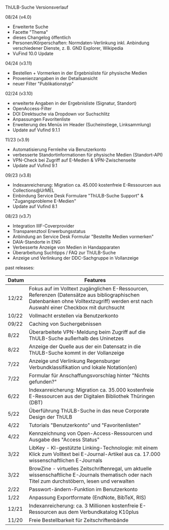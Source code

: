 ThULB-Suche Versionsverlauf

08/24 (v4.0) 
- Erweiterte Suche
- Facette "Thema"
- dieses Changelog öffentlich
- Personen/Körperschaften: Normdaten-Verlinkung inkl. Anbindung verschiedener Dienste, z. B. GND Explorer, Wikipedia
- VuFind 10.0 Update

04/24 (v3.11)
- Bestellen + Vormerken in der Ergebnisliste für physische Medien
- Provenienzangaben in der Detailsansicht
- neuer Filter "Publikationstyp"

02/24 (v3.10)
- erweiterte Angaben in der Ergebnisliste (Signatur, Standort)
- OpenAccess-Filter
- DOI Direktsuche via Dropdown vor Suchschlitz
- Anpassungen Favoritenliste
- Erweiterung des Menüs im Header (Sucheinstiege, Linksammlung)
- Update auf Vufind 9.1.1

11/23 (v3.9)
- Automatisierung Fernleihe via Benutzerkonto
- verbesserte Standortinformationen für physische Medien (Standort-API)
- VPN-Check bei Zugriff auf E-Medien & VPN-Zwischenseite
- Update auf Vufind 9.1

09/23 (v3.8)
- Indexanreicherung: Migration ca. 45.000 kostenfreie E-Ressourcen aus Collections@UrMEL
- Einbindung Service Desk Formulare "ThULB-Suche Support" & "Zugangsprobleme E-Medien"
- Update auf Vufind 8.1

08/23 (v3.7)
- Integration IIIF-Coverprovider
- Transparenztool Erwerbungsstatus
- Anbindung an Service Desk Formular "Bestellte Medien vormerken"
- DAIA-Standorte in ENG
- Verbesserte Anzeige von Medien in Handapparaten
- Überarbeitung Suchtipps / FAQ zur ThULB-Suche
- Anzeige und Verlinkung der DDC-Sachgruppe in Vollanzeige

past releases:

| Datum | Features                                                                                                                                                                                                                 |
|-------|--------------------------------------------------------------------------------------------------------------------------------------------------------------------------------------------------------------------------|
| 12/22 | Fokus auf im Volltext zugänglichen E-Ressourcen, Referenzen (Datensätze aus bibliographischen Datenbanken ohne Volltextzugriff) werden erst nach Auswahl einer Checkbox mit durchsucht                                   |
| 10/22 | Vollmacht erstellen via Benutzerkonto                                                                                                                                                                                    |
| 09/22 | Caching von Suchergebnissen |
| 8/22  | Überarbeitete VPN-Meldung beim Zugriff auf die ThULB-Suche außerhalb des Uninetzes                                                                                                                                       |
| 8/22  | Anzeige der Quelle aus der ein Datensatz in die ThULB-Suche kommt in der Vollanzeige                                                                                                                                     |
| 7/22  | Anzeige und Verlinkung Regensburger Verbundklassifikation und lokale Notation(en)                                                                                                                                        |
| 7/22  | Formular für Anschaffungsvorschlag hinter "Nichts gefunden?"                                                                                                                                                             |
| 6/22  | Indexanreicherung: Migration ca. 35.000 kostenfreie E-Ressourcen aus der Digitalen Bibliothek Thüringen (DBT)                                                                                                            |
| 5/22  | Überführung ThULB-Suche in das neue Corporate Design der ThULB                                                                                                                                                           |
| 4/22  | Tutorials "Benutzerkonto" und "Favoritenlisten"                                                                                                                                                                          |
| 4/22  | Kennzeichnung von Open-Access-Ressourcen und Ausgabe des "Access Status"                                                                                                                                                 |
| 3/22  | LibKey - KI-gestützte Linking-Technologie: mit einem Klick zum Volltext bei E-Journal-Artikel aus ca. 17.000 wissenschaftlichen E-Journals                                                                               |
| 3/22  | BrowZine - virtuelles Zeitschriftenregal, um aktuelle wissenschaftliche E-Journals thematisch oder nach Titel zum durchstöbern, lesen und verwalten                                                                      |
| 2/22  | Passwort-ändern-Funktion im Benutzerkonto                                                                                                                                                                                |
| 1/22  | Anpassung Exportformate (EndNote, BibTeX, RIS)                                                                                                                                                                           |
| 12/21 | Indexanreicherung: ca. 3 Millionen kostenfreie E-Ressourcen aus dem Verbundkatalog K10plus                                                                                                                               |
| 11/20 | Freie Bestellbarkeit für Zeitschriftenbände                                                                                                                                                                              |
